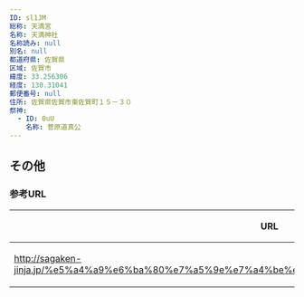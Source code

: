 ```yaml
---
ID: sl1JM
総称: 天満宮
名称: 天満神社
名称読み: null
別名: null
都道府県: 佐賀県
区域: 佐賀市
緯度: 33.256306
経度: 130.31041
郵便番号: null
住所: 佐賀県佐賀市東佐賀町１５－３０
祭神:
  - ID: 0uU
    名称: 菅原道真公
---
```


## その他

### 参考URL

| URL                                                                                               | 説明   |
| ------------------------------------------------------------------------------------------------- | ------ |
| http://sagaken-jinja.jp/%e5%a4%a9%e6%ba%80%e7%a5%9e%e7%a4%be%ef%bc%8f%e4%bd%90%e8%b3%80%e5%b8%82/ | 神社庁 |
